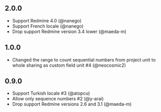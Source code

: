## 2.0.0

- Support Redmine 4.0 (@nanego)
- Support French locale (@nanego)
- Drop support Redmine version 3.4 lower (@maeda-m)

## 1.0.0

- Changed the range to count sequential numbers from project unit to whole sharing as custom field unit #4 (@neocosmic2)

## 0.9.0

- Support Turkish locale #3 (@atopcu)
- Allow only sequence numbers #2 (@y-arai)
- Drop support Redmine versions 2.6 and 3.1 (@maeda-m)
